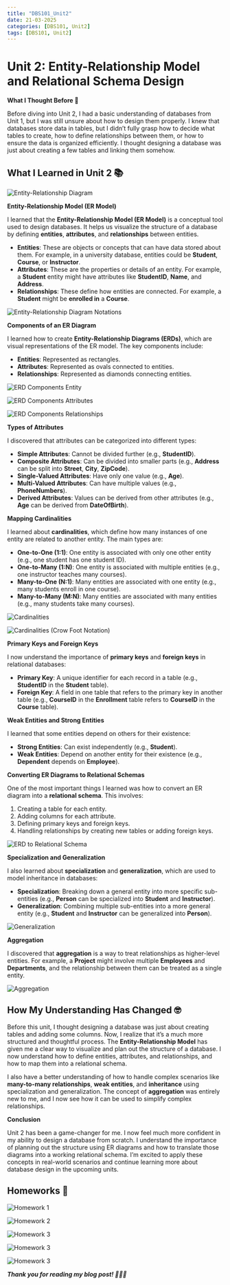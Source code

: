 ```yaml
---
title: "DBS101_Unit2"
date: 21-03-2025
categories: [DBS101, Unit2]
tags: [DBS101, Unit2]
---
```


# Unit 2: Entity-Relationship Model and Relational Schema Design

**What I Thought Before 🤔**

Before diving into Unit 2, I had a basic understanding of databases from Unit 1, but I was still unsure about how to design them properly. I knew that databases store data in tables, but I didn’t fully grasp how to decide what tables to create, how to define relationships between them, or how to ensure the data is organized efficiently. I thought designing a database was just about creating a few tables and linking them somehow. 

## What I Learned in Unit 2 📚

![Entity-Relationship Diagram](/assets/lib/unit2/erd.png)

**Entity-Relationship Model (ER Model)**

I learned that the **Entity-Relationship Model (ER Model)** is a conceptual tool used to design databases. It helps us visualize the structure of a database by defining **entities**, **attributes**, and **relationships** between entities. 

- **Entities**: These are objects or concepts that can have data stored about them. For example, in a university database, entities could be **Student**, **Course**, or **Instructor**.
- **Attributes**: These are the properties or details of an entity. For example, a **Student** entity might have attributes like **StudentID**, **Name**, and **Address**.
- **Relationships**: These define how entities are connected. For example, a **Student** might be **enrolled in** a **Course**.

![Entity-Relationship Diagram Notations](/assets/lib/unit2/erd2.png)

**Components of an ER Diagram**

I learned how to create **Entity-Relationship Diagrams (ERDs)**, which are visual representations of the ER model. The key components include:
- **Entities**: Represented as rectangles.
- **Attributes**: Represented as ovals connected to entities.
- **Relationships**: Represented as diamonds connecting entities.

![ERD Components Entity](/assets/lib/unit2/component1.png)

![ERD Components Attributes](/assets/lib/unit2/component2.png)

![ERD Components Relationships](/assets/lib/unit2/component3.png)

**Types of Attributes**

I discovered that attributes can be categorized into different types:
- **Simple Attributes**: Cannot be divided further (e.g., **StudentID**).
- **Composite Attributes**: Can be divided into smaller parts (e.g., **Address** can be split into **Street**, **City**, **ZipCode**).
- **Single-Valued Attributes**: Have only one value (e.g., **Age**).
- **Multi-Valued Attributes**: Can have multiple values (e.g., **PhoneNumbers**).
- **Derived Attributes**: Values can be derived from other attributes (e.g., **Age** can be derived from **DateOfBirth**).

**Mapping Cardinalities**

I learned about **cardinalities**, which define how many instances of one entity are related to another entity. The main types are:
- **One-to-One (1:1)**: One entity is associated with only one other entity (e.g., one student has one student ID).
- **One-to-Many (1:N)**: One entity is associated with multiple entities (e.g., one instructor teaches many courses).
- **Many-to-One (N:1)**: Many entities are associated with one entity (e.g., many students enroll in one course).
- **Many-to-Many (M:N)**: Many entities are associated with many entities (e.g., many students take many courses).

![Cardinalities](/assets/lib/unit2/card1.png)

![Cardinalities (Crow Foot Notation)](/assets/lib/unit2/card2.png)

**Primary Keys and Foreign Keys**

I now understand the importance of **primary keys** and **foreign keys** in relational databases:
- **Primary Key**: A unique identifier for each record in a table (e.g., **StudentID** in the **Student** table).
- **Foreign Key**: A field in one table that refers to the primary key in another table (e.g., **CourseID** in the **Enrollment** table refers to **CourseID** in the **Course** table).

**Weak Entities and Strong Entities**

I learned that some entities depend on others for their existence:
- **Strong Entities**: Can exist independently (e.g., **Student**).
- **Weak Entities**: Depend on another entity for their existence (e.g., **Dependent** depends on **Employee**).

**Converting ER Diagrams to Relational Schemas**

One of the most important things I learned was how to convert an ER diagram into a **relational schema**. This involves:
1. Creating a table for each entity.
2. Adding columns for each attribute.
3. Defining primary keys and foreign keys.
4. Handling relationships by creating new tables or adding foreign keys.

![ERD to Relational Schema](/assets/lib/unit2/schema.png)

**Specialization and Generalization**

I also learned about **specialization** and **generalization**, which are used to model inheritance in databases:
- **Specialization**: Breaking down a general entity into more specific sub-entities (e.g., **Person** can be specialized into **Student** and **Instructor**).
- **Generalization**: Combining multiple sub-entities into a more general entity (e.g., **Student** and **Instructor** can be generalized into **Person**).

![Generalization](/assets/lib/unit2/generalization.png)

**Aggregation**

I discovered that **aggregation** is a way to treat relationships as higher-level entities. For example, a **Project** might involve multiple **Employees** and **Departments**, and the relationship between them can be treated as a single entity.

![Aggregation](/assets/lib/unit2/aggregation.png)

## How My Understanding Has Changed 🤓

Before this unit, I thought designing a database was just about creating tables and adding some columns. Now, I realize that it’s a much more structured and thoughtful process. The **Entity-Relationship Model** has given me a clear way to visualize and plan out the structure of a database. I now understand how to define entities, attributes, and relationships, and how to map them into a relational schema.

I also have a better understanding of how to handle complex scenarios like **many-to-many relationships**, **weak entities**, and **inheritance** using specialization and generalization. The concept of **aggregation** was entirely new to me, and I now see how it can be used to simplify complex relationships.

**Conclusion**

Unit 2 has been a game-changer for me. I now feel much more confident in my ability to design a database from scratch. I understand the importance of planning out the structure using ER diagrams and how to translate those diagrams into a working relational schema. I’m excited to apply these concepts in real-world scenarios and continue learning more about database design in the upcoming units.

## Homeworks 📄

![Homework 1](/assets/lib/unit2/hw1.jpg)

![Homework 2](/assets/lib/unit2/hw2.jpg)

![Homework 3](/assets/lib/unit2/hw2_2.jpg)

![Homework 3](/assets/lib/unit2/hw3.jpg)

![Homework 3](/assets/lib/unit2/hw3_3.jpg)

***Thank you for reading my blog post! 🙇🏻‍♀️***